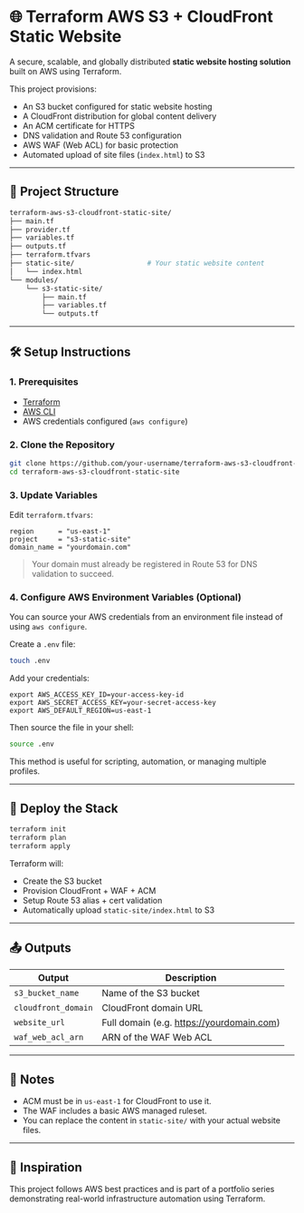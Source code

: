 # 🌐 Terraform AWS S3 + CloudFront Static Website

A secure, scalable, and globally distributed **static website hosting solution** built on AWS using Terraform.

This project provisions:

- An S3 bucket configured for static website hosting
- A CloudFront distribution for global content delivery
- An ACM certificate for HTTPS
- DNS validation and Route 53 configuration
- AWS WAF (Web ACL) for basic protection
- Automated upload of site files (`index.html`) to S3

---

<!-- ## 🗺️ Architecture Diagram -->
<!--  -->
<!-- **Title:** *Static Website Hosting on AWS with S3, CloudFront, WAF, and Route 53* -->
<!--  -->
<!-- ![Architecture Diagram](./diagrams/static-site-architecture.png) -->
<!--  -->
<!-- > The diagram includes S3 for hosting, CloudFront for global access and TLS, ACM for HTTPS, WAF for protection, and Route 53 for DNS. -->
<!--  -->
<!-- --- -->

## 🧱 Project Structure

```bash
terraform-aws-s3-cloudfront-static-site/
├── main.tf
├── provider.tf
├── variables.tf
├── outputs.tf
├── terraform.tfvars
├── static-site/                  # Your static website content
│   └── index.html
└── modules/
    └── s3-static-site/
        ├── main.tf
        ├── variables.tf
        └── outputs.tf
```

---

## 🛠 Setup Instructions

### 1. Prerequisites

- [Terraform](https://developer.hashicorp.com/terraform/downloads)
- [AWS CLI](https://docs.aws.amazon.com/cli/latest/userguide/install-cliv2.html)
- AWS credentials configured (`aws configure`)

### 2. Clone the Repository

```bash
git clone https://github.com/your-username/terraform-aws-s3-cloudfront-static-site.git
cd terraform-aws-s3-cloudfront-static-site
```

### 3. Update Variables

Edit `terraform.tfvars`:

```hcl
region      = "us-east-1"
project     = "s3-static-site"
domain_name = "yourdomain.com"
```

> Your domain must already be registered in Route 53 for DNS validation to succeed.

### 4. Configure AWS Environment Variables (Optional)

You can source your AWS credentials from an environment file instead of using `aws configure`.

Create a `.env` file:

```bash
touch .env
```

Add your credentials:

```env
export AWS_ACCESS_KEY_ID=your-access-key-id
export AWS_SECRET_ACCESS_KEY=your-secret-access-key
export AWS_DEFAULT_REGION=us-east-1
```

Then source the file in your shell:

```bash
source .env
```

This method is useful for scripting, automation, or managing multiple profiles.

---

## 🚀 Deploy the Stack

```bash
terraform init
terraform plan
terraform apply
```

Terraform will:
- Create the S3 bucket
- Provision CloudFront + WAF + ACM
- Setup Route 53 alias + cert validation
- Automatically upload `static-site/index.html` to S3

---

## 📤 Outputs

| Output              | Description                             |
|---------------------|-----------------------------------------|
| `s3_bucket_name`    | Name of the S3 bucket                   |
| `cloudfront_domain` | CloudFront domain URL                   |
| `website_url`       | Full domain (e.g. https://yourdomain.com) |
| `waf_web_acl_arn`   | ARN of the WAF Web ACL                  |

---

## 📌 Notes

- ACM must be in `us-east-1` for CloudFront to use it.
- The WAF includes a basic AWS managed ruleset.
- You can replace the content in `static-site/` with your actual website files.

---

## 🧠 Inspiration

This project follows AWS best practices and is part of a portfolio series demonstrating real-world infrastructure automation using Terraform.
